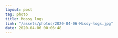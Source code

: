 ```yaml
---
layout: post
tag: photo
title: Mossy logs
link: "/assets/photos/2020-04-06-Missy-logs.jpg"
date: 2020-04-06 00:06:48
---
```


